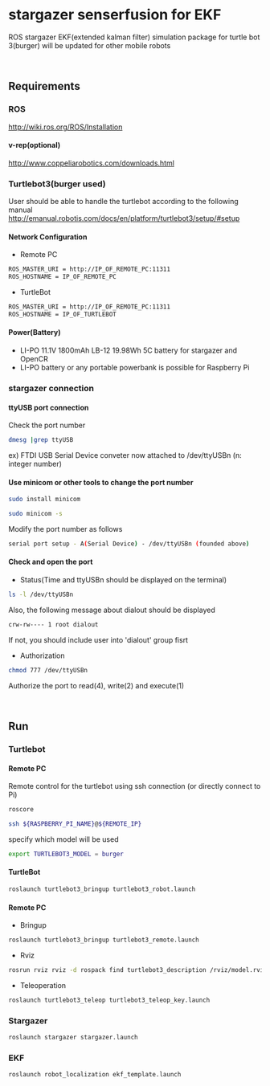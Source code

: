 # stargazer senserfusion for EKF

ROS stargazer EKF(extended kalman filter) simulation package for turtle bot 3(burger)
will be updated for other mobile robots

<br/>

## Requirements

### ROS
http://wiki.ros.org/ROS/Installation

#### v-rep(optional)
http://www.coppeliarobotics.com/downloads.html

### Turtlebot3(burger used)
User should be able to handle the turtlebot according to the following manual
http://emanual.robotis.com/docs/en/platform/turtlebot3/setup/#setup

#### Network Configuration
- Remote PC
```bash
ROS_MASTER_URI = http://IP_OF_REMOTE_PC:11311
ROS_HOSTNAME = IP_OF_REMOTE_PC
```
- TurtleBot
```bash
ROS_MASTER_URI = http://IP_OF_REMOTE_PC:11311
ROS_HOSTNAME = IP_OF_TURTLEBOT
```
#### Power(Battery)
- LI-PO 11.1V 1800mAh LB-12 19.98Wh 5C battery for stargazer and OpenCR
- LI-PO battery or any portable powerbank is possible for Raspberry Pi

### stargazer connection
#### ttyUSB port connection
Check the port number
```bash
dmesg |grep ttyUSB
```
ex) FTDI USB Serial Device conveter now attached to /dev/ttyUSBn (n: integer number)

#### Use minicom or other tools to change the port number
```bash
sudo install minicom
```
```bash
sudo minicom -s
```
Modify the port number as follows
```bash
serial port setup - A(Serial Device) - /dev/ttyUSBn (founded above)
```

#### Check and open the port
- Status(Time and ttyUSBn should be displayed on the terminal)
```bash
ls -l /dev/ttyUSBn
```
Also, the following message about dialout should be displayed
```bash
crw-rw---- 1 root dialout
```
If not, you should include user into 'dialout' group fisrt

- Authorization
```bash
chmod 777 /dev/ttyUSBn
```
Authorize the port to read(4), write(2) and execute(1)


<br/>

## Run

### Turtlebot
#### Remote PC
Remote control for the turtlebot using ssh connection (or directly connect to Pi)
```bash
roscore
```
```bash
ssh ${RASPBERRY_PI_NAME}@${REMOTE_IP}
```
specify which model will be used
```bash
export TURTLEBOT3_MODEL = burger
```

#### TurtleBot
```bash
roslaunch turtlebot3_bringup turtlebot3_robot.launch
```

#### Remote PC
- Bringup
```bash
roslaunch turtlebot3_bringup turtlebot3_remote.launch
```
- Rviz
```bash
rosrun rviz rviz -d rospack find turtlebot3_description /rviz/model.rviz
```
- Teleoperation
```bash
roslaunch turtlebot3_teleop turtlebot3_teleop_key.launch
```

### Stargazer
```bash
roslaunch stargazer stargazer.launch
```

### EKF
```bash
roslaunch robot_localization ekf_template.launch
```
